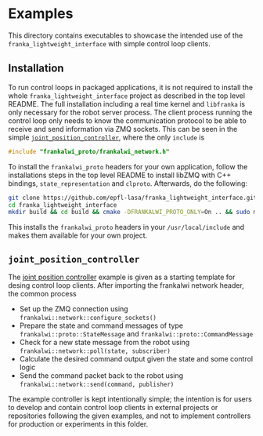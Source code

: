 # Examples

This directory contains executables to showcase the intended use of the `franka_lightweight_interface` with simple
control loop clients.

## Installation

To run control loops in packaged applications, it is not required to install the whole `franka_lightweight_interface`
project as described in the top level README. The full installation including a real time kernel and `libfranka` is
only necessary for the robot server process. The client process running the control loop only needs to know the
communication protocol to be able to receive and send information via ZMQ sockets. This can be
seen in the simple [`joint_position_controller`](joint_position_controller.cpp), where the only `include` is

```cpp
#include "frankalwi_proto/frankalwi_network.h"
```

To install the `frankalwi_proto` headers for your own application, follow the installations steps in the top level
README to install libZMQ with C++ bindings, `state_representation` and `clproto`. Afterwards, do the following:

```bash
git clone https://github.com/epfl-lasa/franka_lightweight_interface.git
cd franka_lightweight_interface
mkdir build && cd build && cmake -DFRANKALWI_PROTO_ONLY=On .. && sudo make install -j && sudo ldconfig
```

This installs the `frankalwi_proto` headers in your `/usr/local/include` and makes them available for your own project.

## `joint_position_controller`

The [joint position controller](./joint_position_controller.cpp) example is given as a starting template for 
desing control loop clients. After importing the frankalwi network header, the common process

- Set up the ZMQ connection using `frankalwi::network::configure_sockets()`
- Prepare the state and command messages of type `frankalwi::proto::StateMessage` and `frankalwi::proto::CommandMessage`
- Check for a new state message from the robot using `frankalwi::network::poll(state, subscriber)`
- Calculate the desired command output given the state and some control logic
- Send the command packet back to the robot using `frankalwi::network::send(command, publisher)`

The example controller is kept intentionally simple; the intention is for users to develop and contain control loop
clients in external projects or repositories following the given examples, and not to implement controllers for
production or experiments in this folder.
